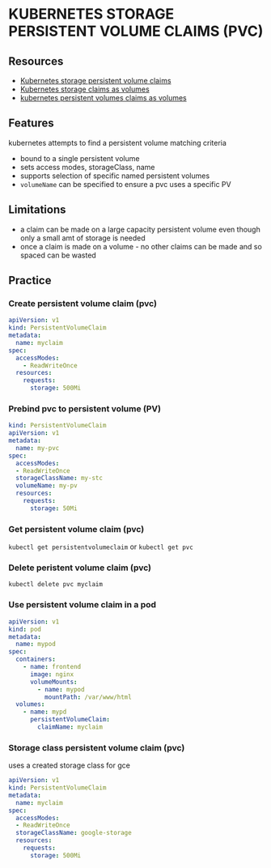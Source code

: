 # KUBERNETES STORAGE PERSISTENT VOLUME CLAIMS (PVC)

## Resources

- [Kubernetes storage persistent volume claims](https://kubernetes.io/docs/concepts/storage/persistent-volumes/#persistentvolumeclaims)
- [Kubernetes storage claims as volumes](https://kubernetes.io/docs/concepts/storage/persistent-volumes/#claims-as-volumes%5C)
- [kubernetes persistent volumes claims as volumes](https://kubernetes.io/docs/concepts/storage/persistent-volumes/#claims-as-volumes)

## Features
kubernetes attempts to find a persistent volume matching criteria

- bound to a single persistent volume
- sets access modes, storageClass, name
- supports selection of specific named persistent volumes
- `volumeName` can be specified to ensure a pvc uses a specific PV

## Limitations

- a claim can be made on a large capacity persistent volume even though only a small amt of storage is needed
- once a claim is made on a volume - no other claims can be made and so spaced can be wasted

## Practice

### Create persistent volume claim (pvc)

```yml
apiVersion: v1
kind: PersistentVolumeClaim
metadata:
  name: myclaim
spec:
  accessModes:
    - ReadWriteOnce
  resources:
    requests:
      storage: 500Mi
```

### Prebind pvc to persistent volume (PV)

```yaml
kind: PersistentVolumeClaim
apiVersion: v1
metadata:
  name: my-pvc
spec:
  accessModes:
  - ReadWriteOnce
  storageClassName: my-stc
  volumeName: my-pv
  resources:
    requests:
      storage: 50Mi
```

### Get persistent volume claim (pvc)

`kubectl get persistentvolumeclaim` or `kubectl get pvc`

### Delete peristent volume claim (pvc)

`kubectl delete pvc myclaim`

### Use persistent volume claim in a pod

```yml
apiVersion: v1
kind: pod
metadata:
  name: mypod
spec:
  containers:
    - name: frontend
      image: nginx
      volumeMounts:
        - name: mypod
          mountPath: /var/www/html
  volumes:
    - name: mypd
      persistentVolumeClaim:
        claimName: myclaim
```

### Storage class persistent volume claim (pvc)
uses a created storage class for gce

```yml
apiVersion: v1
kind: PersistentVolumeClaim
metadata:
  name: myclaim
spec:
  accessModes:
  - ReadWriteOnce
  storageClassName: google-storage
  resources:
    requests:
      storage: 500Mi
```